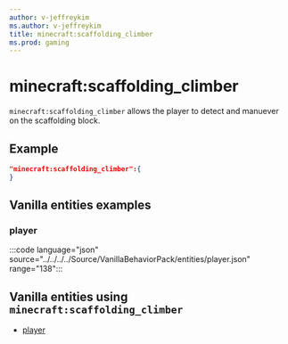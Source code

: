 ```yaml
---
author: v-jeffreykim
ms.author: v-jeffreykim
title: minecraft:scaffolding_climber
ms.prod: gaming
---
```


# minecraft:scaffolding_climber

`minecraft:scaffolding_climber` allows the player to detect and manuever on the scaffolding block.

## Example

```json
"minecraft:scaffolding_climber":{
}
```

## Vanilla entities examples

### player

:::code language="json" source="../../../../Source/VanillaBehaviorPack/entities/player.json" range="138":::

## Vanilla entities using `minecraft:scaffolding_climber`

- [player](../../../../Source/VanillaBehaviorPack_Snippets/entities/player.md)